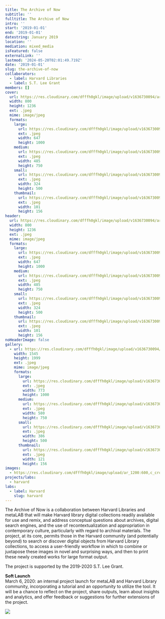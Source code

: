 ```yaml
---
title: The Archive of Now
subtitle: ''
fulltitle: The Archive of Now
intro: ''
start: '2019-01-01'
end: '2019-01-01'
datestring: January 2019
location: ''
mediation: mixed_media
isFeatured: false
externalLink: ''
lastmod: '2024-05-20T02:01:49.719Z'
date: '2019-01-01'
slug: the-archive-of-now
collaborators:
  - label: Harvard Libraries
  - label: S.T. Lee Grant
members: []
cover:
  url: https://res.cloudinary.com/dfffh0gkl/image/upload/v1636730094/archiveofnow1_56c2286568.jpg
  width: 800
  height: 1236
  ext: .jpeg
  mime: image/jpeg
  formats:
    large:
      url: https://res.cloudinary.com/dfffh0gkl/image/upload/v1636730094/large_archiveofnow1_56c2286568.jpg
      ext: .jpeg
      width: 647
      height: 1000
    medium:
      url: https://res.cloudinary.com/dfffh0gkl/image/upload/v1636730095/medium_archiveofnow1_56c2286568.jpg
      ext: .jpeg
      width: 485
      height: 750
    small:
      url: https://res.cloudinary.com/dfffh0gkl/image/upload/v1636730095/small_archiveofnow1_56c2286568.jpg
      ext: .jpeg
      width: 324
      height: 500
    thumbnail:
      url: https://res.cloudinary.com/dfffh0gkl/image/upload/v1636730094/thumbnail_archiveofnow1_56c2286568.jpg
      ext: .jpeg
      width: 101
      height: 156
header:
  url: https://res.cloudinary.com/dfffh0gkl/image/upload/v1636730094/archiveofnow1_56c2286568.jpg
  width: 800
  height: 1236
  ext: .jpeg
  mime: image/jpeg
  formats:
    large:
      url: https://res.cloudinary.com/dfffh0gkl/image/upload/v1636730094/large_archiveofnow1_56c2286568.jpg
      ext: .jpeg
      width: 647
      height: 1000
    medium:
      url: https://res.cloudinary.com/dfffh0gkl/image/upload/v1636730095/medium_archiveofnow1_56c2286568.jpg
      ext: .jpeg
      width: 485
      height: 750
    small:
      url: https://res.cloudinary.com/dfffh0gkl/image/upload/v1636730095/small_archiveofnow1_56c2286568.jpg
      ext: .jpeg
      width: 324
      height: 500
    thumbnail:
      url: https://res.cloudinary.com/dfffh0gkl/image/upload/v1636730094/thumbnail_archiveofnow1_56c2286568.jpg
      ext: .jpeg
      width: 101
      height: 156
noHeaderImage: false
gallery:
  - url: https://res.cloudinary.com/dfffh0gkl/image/upload/v1636730094/archiveofnow2_13d52c128e.jpg
    width: 1545
    height: 1999
    ext: .jpeg
    mime: image/jpeg
    formats:
      large:
        url: https://res.cloudinary.com/dfffh0gkl/image/upload/v1636730095/large_archiveofnow2_13d52c128e.jpg
        ext: .jpeg
        width: 773
        height: 1000
      medium:
        url: https://res.cloudinary.com/dfffh0gkl/image/upload/v1636730095/medium_archiveofnow2_13d52c128e.jpg
        ext: .jpeg
        width: 580
        height: 750
      small:
        url: https://res.cloudinary.com/dfffh0gkl/image/upload/v1636730096/small_archiveofnow2_13d52c128e.jpg
        ext: .jpeg
        width: 386
        height: 500
      thumbnail:
        url: https://res.cloudinary.com/dfffh0gkl/image/upload/v1636730094/thumbnail_archiveofnow2_13d52c128e.jpg
        ext: .jpeg
        width: 121
        height: 156
images:
  - https://res.cloudinary.com/dfffh0gkl/image/upload/ar_1200:600,c_crop/c_limit,h_1200,w_600/v1636730094/archiveofnow1_56c2286568.jpg
projects/labs:
  - harvard
labs:
  - label: Harvard
    slug: harvard
---
```

The Archive of Now is a collaboration between Harvard Libraries and metaLAB that will make Harvard library digital collections readily available for use and remix, and address conceptual questions about archives, digital search engines, and the use of recontextualization and appropriation in contemporary culture, particularly with regard to archival materials. The project, at its core, permits those in the Harvard community (and potentially beyond) to search or discover digital objects from Harvard Library collections, to access a user-friendly workflow in which to combine or juxtapose these images in novel and surprising ways, and then to print these newly created works for large format output.
 
The project is supported by the 2019-2020 S.T. Lee Grant.



**Soft Launch**<br />
March 6, 2020: an internal project launch for metaLAB and Harvard Library community, incorporating a tutorial and an opportunity to utilize the tool. It will be a chance to reflect on the project, share outputs, learn about insights and analytics, and offer feedback or suggestions for further extensions of the project.


<img src="https://res.cloudinary.com/dfffh0gkl/image/upload/v1644851579/Ao_N_ec2ec3a6a8.gif">